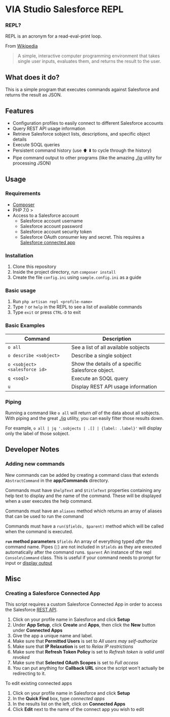 # VIA Studio Salesforce REPL

### REPL?
REPL is an acronym for a read-eval-print loop. 

From [Wikipedia](https://en.wikipedia.org/wiki/Read%E2%80%93eval%E2%80%93print_loop)

> A simple, interactive computer programming environment that takes single user inputs, evaluates them, and returns the result to the user.

## What does it do?
This is a simple program that executes commands against Salesforce and returns the result as JSON.

## Features

* Configuration profiles to easily connect to different Salesforce accounts
* Query REST API usage information
* Retrieve Salesforce sobject lists, descriptions, and specific object details
* Execute SOQL queries
* Persistent command history (use :arrow_up: :arrow_down: to cycle through the history)
* Pipe command output to other programs (like the amazing [./jq](https://stedolan.github.io/jq/) utility for processing JSON)

## Usage

### Requirements

* [Composer](https://getcomposer.org/)
* PHP 7.0 >
* Access to a Salesforce account
  * Salesforce account username
  * Salesforce account password
  * Salesforce account security token
  * Salesforce OAuth consumer key and secret. This requires a [Salesforce connected app](#creating-a-salesforce-connected-app)

### Installation

1. Clone this repository
2. Inside the project directory, run `composer install`
3. Create the file `config.ini` using `sample.config.ini` as a guide

### Basic usage

1. Run `php artisan repl <profile-name>`
2. Type `?` or `help` in the REPL to see a list of available commands
3. Type `exit` or press `CTRL-D` to exit

### Basic Examples

Command | Description
--------|------------
`o all` | See a list of all available sobjects
`o describe <sobject>` | Describe a single sobject
`o <sobject> <salesforce id>` | Show the details of a specific Salesforce object.
`q <soql>` | Execute an SOQL query
`u` | Display REST API usage information

### Piping
Running a command like `o all` will return *all* of the data about all sobjects. With piping and the great [./jq](https://stedolan.github.io/jq/) utility, you can easily filter those results down.

For example, `o all | jq '.sobjects | .[] | {label: .label}'` will display only the label of those sobject.


## Developer Notes

### Adding new commands

New commands can be added by creating a command class that extends `AbstractCommand` in the **app/Commands** directory.

Commands must have  `$helpText` and `$titleText` properties containing any help text to display and the name of the command. These will be displayed when a user executes the help command.

Commands must have an `aliases` method which returns an array of aliases that can be used to run the command

Commands must have a `run($fields, $parent)` method which will be called when the command is executed.

**`run` method parameters**
`$fields`       An array of everything typed _after_ the command name. Pipes (`|`) are not included in `$fields` as they are executed automatically after the command runs.
`$parent`       An instance of the repl `Console\Command` class. This is useful if your command needs to prompt for input or [display output](https://laravel.com/docs/5.6/artisan#writing-output)

## Misc

### Creating a Salesforce Connected App

This script requires a custom Salesforce Connected App in order to access the Salesforce [REST API](https://developer.salesforce.com/docs/atlas.en-us.api_rest.meta/api_rest/).

1. Click on your profile name in Salesforce and click **Setup**
2. Under **App Setup**, click **Create** and **Apps**, then click the **New** button under **Connected Apps**
3. Give the app a unique name and label.
4. Make sure that **Permitted Users** is set to *All users may self-authorize*
5. Make sure that **IP Relaxation** is set to *Relax IP restrictions*
6. Make sure that **Refresh Token Policy** is set to *Refresh token is valid until revoked*
7. Make sure that **Selected OAuth Scopes** is set to *Full access*
8. You can put anything for **Callback URL** since the script won't actually be redirecting to it.

To edit existing connected apps
1. Click on your profile name in Salesforce and click **Setup**
2. In the **Quick Find** box, type *connected apps*
3. In the results list on the left, click on **Connected Apps**
4. Click **Edit** next to the name of the connect app you wish to edit
